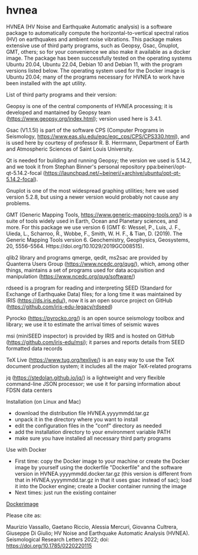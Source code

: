 # hvnea

HVNEA (HV Noise and Earthquake Automatic analysis) is a software package to automatically compute the horizontal-to-vertical spectral ratios (HV) on earthquakes and ambient noise vibrations. This package makes extensive use of third party programs, such as Geopsy, Gsac, Gnuplot, GMT, others; so for your convenience we also make it available as a docker image. The package has been successfully tested on the operating systems Ubuntu 20.04, Ubuntu 22.04, Debian 10 and Debian 11, with the program versions listed below. The operating system used for the Docker image is Ubuntu 20.04; many of the programs necessary for HVNEA to work have been installed with the apt utility.

List of third party programs and their version:

Geopsy is one of the central components of HVNEA processing; it is developed and mantained by Geopsy team (https://www.geopsy.org/index.html); version used here is 3.4.1.

Gsac (V1.1.5l) is part of the software CPS (Computer Programs in Seismology, https://www.eas.slu.edu/eqc/eqc_cps/CPS/CPS330.html),
and is used here by courtesy of professor R. B. Herrmann, Department of Earth and Atmospheric Sciences of Saint Louis University.

Qt is needed for building and running Geopsy; the version we used is 5.14.2, and we took it from Stephan Binner's personal repository ppa:beineri/opt-qt-5.14.2-focal (https://launchpad.net/~beineri/+archive/ubuntu/opt-qt-5.14.2-focal).

Gnuplot is one of the most widespread graphing utilities; here we used version 5.2.8, but using a newer version would probably not cause any problems.

GMT (Generic Mapping Tools, https://www.generic-mapping-tools.org/) is a suite of tools widely used in Earth, Ocean and Planetary sciences, and more. For this package we use version 6 (GMT 6: Wessel, P., Luis, J. F., Uieda, L., Scharroo, R., Wobbe, F., Smith, W. H. F., & Tian, D. (2019). The Generic Mapping Tools version 6. Geochemistry, Geophysics, Geosystems, 20, 5556–5564. Https://doi.org/10.1029/2019GC008515).

qlib2 library and programs qmerge, qedit, ms2sac are provided by Quanterra Users Group (https://www.ncedc.org/qug/), which, among other things, maintains a set of programs used for data acquisition and manipulation (https://www.ncedc.org/qug/software/)

rdseed is a program for reading and interpreting SEED (Standard for Exchange of Earthquake Data) files; for a long time it was maintained by IRIS (https://ds.iris.edu/), now it is an open source project on GitHub (https://github.com/iris-edu-legacy/rdseed)

Pyrocko (https://pyrocko.org/) is an open source seismology toolbox and library; we use it to estimate the arrival times of seismic waves

msi (miniSEED inspector) is provided by IRIS and is hosted on GitHub (https://github.com/iris-edu/msi); it parses and reports details from SEED formatted data records

TeX Live (https://www.tug.org/texlive/) is an easy way to use the TeX document production system; it includes all the major TeX-related programs

jq (https://stedolan.github.io/jq/) is a lightweight and very flexible command-line JSON processor; we use it for parsing information about FDSN data centers

Installation (on Linux and Mac)
- download the distribution file HVNEA.yyyymmdd.tar.gz
- unpack it in the directory where you want to install
- edit the configuration files in the "conf" directory as needed
- add the installation directory to your environment variable PATH
- make sure you have installed all necessary third party programs

Use with Docker
- First time:
copy the Docker image to your machine or create the Docker image by yourself using the dockerfile "Dockerfile" and the software version in HVNEA.yyyymmdd.docker.tar.gz (this version is different from that in HVNEA.yyyymmdd.tar.gz in that it uses gsac instead of sac); load it into the Docker engine; create a Docker container running the image
- Next times:
just run the existing container

[Dockerimage](https://hub.docker.com/r/ingv/hvnea)

Please cite as:

Maurizio Vassallo, Gaetano Riccio, Alessia Mercuri, Giovanna Cultrera, Giuseppe Di Giulio; HV Noise and Earthquake Automatic Analysis (HVNEA). Seismological Research Letters 2022; doi: https://doi.org/10.1785/0220220115
